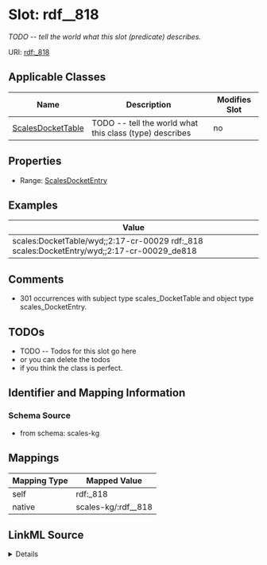 

# Slot: rdf__818


_TODO -- tell the world what this slot (predicate) describes._





URI: [rdf:_818](http://www.w3.org/1999/02/22-rdf-syntax-ns#_818)



<!-- no inheritance hierarchy -->





## Applicable Classes

| Name | Description | Modifies Slot |
| --- | --- | --- |
| [ScalesDocketTable](../classes/ScalesDocketTable.md) | TODO -- tell the world what this class (type) describes |  no  |







## Properties

* Range: [ScalesDocketEntry](../classes/ScalesDocketEntry.md)






## Examples

| Value |
| --- |
| scales:DocketTable/wyd;;2:17-cr-00029 rdf:_818 scales:DocketEntry/wyd;;2:17-cr-00029_de818 |

## Comments

* 301 occurrences with subject type scales_DocketTable and object type scales_DocketEntry.

## TODOs

* TODO -- Todos for this slot go here
* or you can delete the todos
* if you think the class is perfect.

## Identifier and Mapping Information







### Schema Source


* from schema: scales-kg




## Mappings

| Mapping Type | Mapped Value |
| ---  | ---  |
| self | rdf:_818 |
| native | scales-kg/:rdf__818 |




## LinkML Source

<details>
```yaml
name: rdf__818
description: TODO -- tell the world what this slot (predicate) describes.
todos:
- TODO -- Todos for this slot go here
- or you can delete the todos
- if you think the class is perfect.
comments:
- 301 occurrences with subject type scales_DocketTable and object type scales_DocketEntry.
examples:
- value: scales:DocketTable/wyd;;2:17-cr-00029 rdf:_818 scales:DocketEntry/wyd;;2:17-cr-00029_de818
from_schema: scales-kg
rank: 1000
slot_uri: rdf:_818
alias: rdf__818
domain_of:
- scales_DocketTable
range: scales_DocketEntry

```
</details>